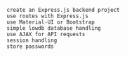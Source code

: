 
    create an Express.js backend project
    use routes with Express.js
    use Material-UI or Bootstrap
    simple lowdb database handling
    use AJAX for API requests
    session handling
    store passwords
